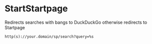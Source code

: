 # StartStartpage
Redirects searches with bangs to DuckDuckGo otherwise redirects to Startpage

`http(s)://your.domain/sp/search?query=%s`

